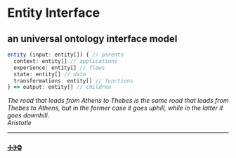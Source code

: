 # Entity Interface
## an universal ontology interface model


```ts
entity (input: entity[]) { // parents
  context: entity[] // applications
  experience: entity[] // flows
  state: entity[] // data
  transformations: entity[] // functions
} => output: entity[] // children
```

*The road that leads from Athens to Thebes is the same road that leads from Thebes to
Athens, but in the former case it goes uphill, while in the latter it goes downhill.<br>
Aristotle*

---
### <a href="https://github.com/entityinterface">ⰀⰅⰙ</a>
